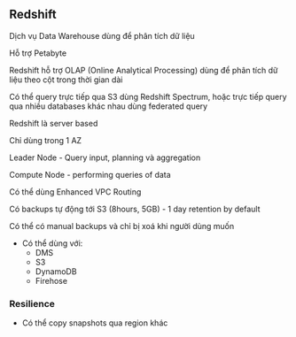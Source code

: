 ## Redshift

Dịch vụ Data Warehouse dùng để phân tích dữ liệu

Hỗ trợ Petabyte

Redshift hỗ trợ OLAP (Online Analytical Processing) dùng để phân tích dữ liệu theo cột trong thời gian dài

Có thể query trực tiếp qua S3 dùng Redshift Spectrum, hoặc trực tiếp query qua nhiều databases khác nhau dùng federated query

Redshift là server based

Chỉ dùng trong 1 AZ

Leader Node - Query input, planning và aggregation

Compute Node - performing queries of data

Có thể dùng Enhanced VPC Routing

Có backups tự động tới S3 (8hours, 5GB) - 1 day retention by default

Có thể có manual backups và chỉ bị xoá khi người dùng muốn

- Có thể dùng với:
    + DMS 
    + S3
    + DynamoDB 
    + Firehose

### Resilience 
- Có thể copy snapshots qua region khác
